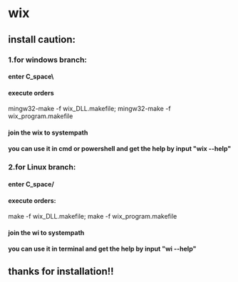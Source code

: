 # wix
## install caution:
### 1.for windows branch:
#### enter C_space\

#### execute orders
mingw32-make -f wix_DLL.makefile;
mingw32-make -f wix_program.makefile

#### join the wix to systempath

#### you can use it in cmd or powershell and get the help by input "wix --help"

### 2.for Linux branch:
#### enter C_space/

#### execute orders: 
make -f wix_DLL.makefile;
make -f wix_program.makefile

#### join the wi to systempath

#### you can use it in terminal and get the help by input "wi --help"
## thanks for installation!!
